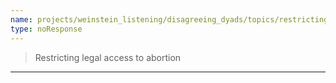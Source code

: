 ```yaml
---
name: projects/weinstein_listening/disagreeing_dyads/topics/restricting_legal_abortion_discussion.md
type: noResponse
---
```


> Restricting legal access to abortion

---

